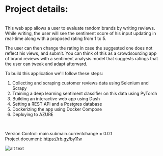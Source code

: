 <h1>Project details:</h1><br/>
This web app allows a user to evaluate random brands by writing reviews. While writing, the user will see the sentiment score of his input updating in 
real-time along with a proposed rating from 1 to 5.

The user can then change the rating in case the suggested one does not reflect his views, and submit.
You can think of this as a crowdsourcing app of brand reviews with a sentiment analysis model that suggests ratings that the user can tweak and adapt afterward.

To build this application we'll follow these steps:

1. Collecting and scraping customer reviews data using Selenium and Scrapy
2. Training a deep learning sentiment classifier on this data using PyTorch
3. Building an interactive web app using Dash
4. Setting a REST API and a Postgres database
5. Dockerizing the app using Docker Compose
6. Deploying to AZURE
<br/>

Version Control:  main.submain.currentchange = 0.0.1 <br/>
Project document: https://rb.gy/by11w<br/>

![alt text](https://www.shutterstock.com/image-vector/megaphone-time-start-speech-bubble-260nw-1949373340.jpg)
